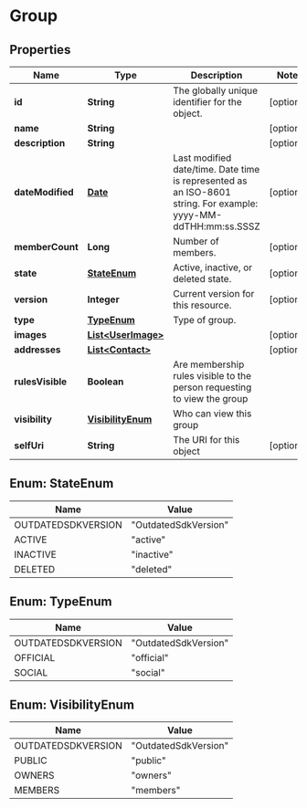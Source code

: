 
# Group

## Properties
Name | Type | Description | Notes
------------ | ------------- | ------------- | -------------
**id** | **String** | The globally unique identifier for the object. |  [optional]
**name** | **String** |  |  [optional]
**description** | **String** |  |  [optional]
**dateModified** | [**Date**](Date.md) | Last modified date/time. Date time is represented as an ISO-8601 string. For example: yyyy-MM-ddTHH:mm:ss.SSSZ |  [optional]
**memberCount** | **Long** | Number of members. |  [optional]
**state** | [**StateEnum**](#StateEnum) | Active, inactive, or deleted state. |  [optional]
**version** | **Integer** | Current version for this resource. |  [optional]
**type** | [**TypeEnum**](#TypeEnum) | Type of group. | 
**images** | [**List&lt;UserImage&gt;**](UserImage.md) |  |  [optional]
**addresses** | [**List&lt;Contact&gt;**](Contact.md) |  |  [optional]
**rulesVisible** | **Boolean** | Are membership rules visible to the person requesting to view the group | 
**visibility** | [**VisibilityEnum**](#VisibilityEnum) | Who can view this group | 
**selfUri** | **String** | The URI for this object |  [optional]


<a name="StateEnum"></a>
## Enum: StateEnum
Name | Value
---- | -----
OUTDATEDSDKVERSION | &quot;OutdatedSdkVersion&quot;
ACTIVE | &quot;active&quot;
INACTIVE | &quot;inactive&quot;
DELETED | &quot;deleted&quot;


<a name="TypeEnum"></a>
## Enum: TypeEnum
Name | Value
---- | -----
OUTDATEDSDKVERSION | &quot;OutdatedSdkVersion&quot;
OFFICIAL | &quot;official&quot;
SOCIAL | &quot;social&quot;


<a name="VisibilityEnum"></a>
## Enum: VisibilityEnum
Name | Value
---- | -----
OUTDATEDSDKVERSION | &quot;OutdatedSdkVersion&quot;
PUBLIC | &quot;public&quot;
OWNERS | &quot;owners&quot;
MEMBERS | &quot;members&quot;




